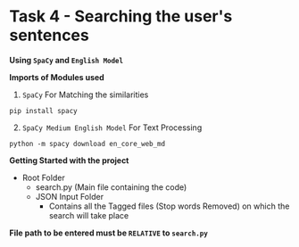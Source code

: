 # Task 4 - Searching the user's sentences

**Using ```SpaCy``` and ```English Model```**

**Imports of Modules used**

1. ```SpaCy``` For Matching the similarities
```
pip install spacy 

```

2. ```SpaCy Medium English Model``` For Text Processing
```
python -m spacy download en_core_web_md

```

**Getting Started with the project**

* Root Folder
  * search.py (Main file containing the code)
  * JSON Input Folder
    * Contains all the Tagged files (Stop words Removed) on which the search will take place

**File path to be entered must be ```RELATIVE``` to ```search.py```**
